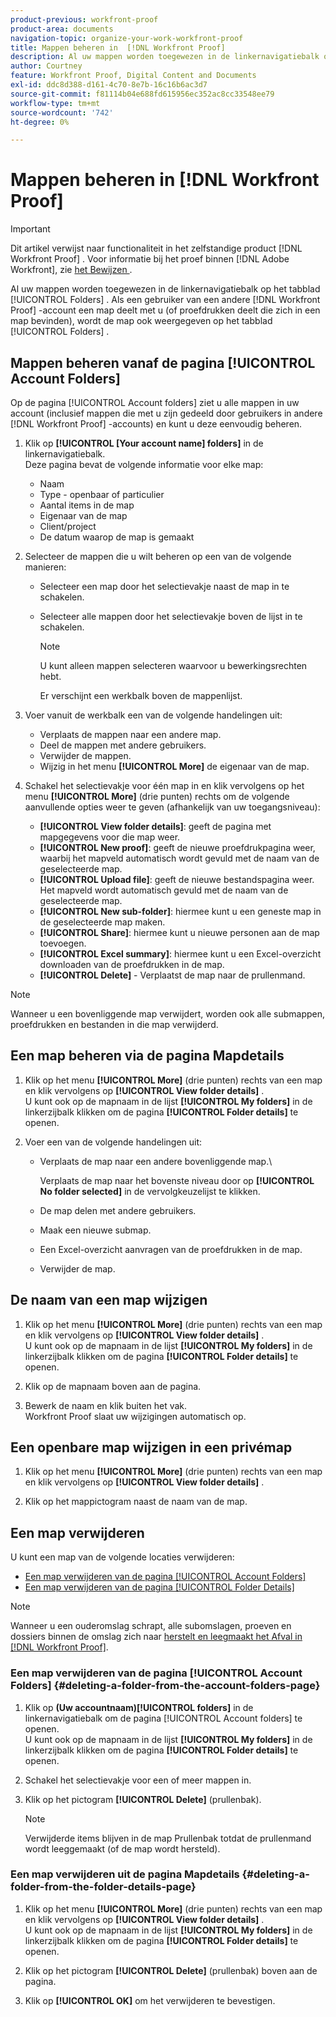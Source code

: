 ```yaml
---
product-previous: workfront-proof
product-area: documents
navigation-topic: organize-your-work-workfront-proof
title: Mappen beheren in  [!DNL Workfront Proof]
description: Al uw mappen worden toegewezen in de linkernavigatiebalk op het tabblad [!UICONTROL Folders] . Als een gebruiker van een verschillende  [!DNL Workfront Proof]  rekening een omslag met u deelt (of bewijzen deelt die in een omslag zijn), is de omslag ook vermeld op het [!UICONTROL Folders] lusje.
author: Courtney
feature: Workfront Proof, Digital Content and Documents
exl-id: ddc8d388-d161-4c70-8e7b-16c16b6ac3d7
source-git-commit: f81114b04e688fd615956ec352ac8cc33548ee79
workflow-type: tm+mt
source-wordcount: '742'
ht-degree: 0%

---
```


# Mappen beheren in [!DNL Workfront Proof]

>[!IMPORTANT]
>
>Dit artikel verwijst naar functionaliteit in het zelfstandige product [!DNL Workfront Proof] . Voor informatie bij het proef binnen [!DNL Adobe Workfront], zie [ het Bewijzen ](../../../review-and-approve-work/proofing/proofing.md).

Al uw mappen worden toegewezen in de linkernavigatiebalk op het tabblad [!UICONTROL Folders] . Als een gebruiker van een andere [!DNL Workfront Proof] -account een map deelt met u (of proefdrukken deelt die zich in een map bevinden), wordt de map ook weergegeven op het tabblad [!UICONTROL Folders] .

## Mappen beheren vanaf de pagina [!UICONTROL Account Folders]

Op de pagina [!UICONTROL Account folders] ziet u alle mappen in uw account (inclusief mappen die met u zijn gedeeld door gebruikers in andere [!DNL Workfront Proof] -accounts) en kunt u deze eenvoudig beheren.

1. Klik op **[!UICONTROL [Your account name] folders]** in de linkernavigatiebalk.\
   Deze pagina bevat de volgende informatie voor elke map:

   * Naam
   * Type - openbaar of particulier
   * Aantal items in de map
   * Eigenaar van de map
   * Client/project
   * De datum waarop de map is gemaakt

1. Selecteer de mappen die u wilt beheren op een van de volgende manieren:

   * Selecteer een map door het selectievakje naast de map in te schakelen.
   * Selecteer alle mappen door het selectievakje boven de lijst in te schakelen.

     >[!NOTE]
     >
     >U kunt alleen mappen selecteren waarvoor u bewerkingsrechten hebt.

     Er verschijnt een werkbalk boven de mappenlijst.

1. Voer vanuit de werkbalk een van de volgende handelingen uit:

   * Verplaats de mappen naar een andere map.
   * Deel de mappen met andere gebruikers.
   * Verwijder de mappen.
   * Wijzig in het menu **[!UICONTROL More]** de eigenaar van de map.

1. Schakel het selectievakje voor één map in en klik vervolgens op het menu **[!UICONTROL More]** (drie punten) rechts om de volgende aanvullende opties weer te geven (afhankelijk van uw toegangsniveau):

   * **[!UICONTROL View folder details]**: geeft de pagina met mapgegevens voor die map weer.
   * **[!UICONTROL New proof]**: geeft de nieuwe proefdrukpagina weer, waarbij het mapveld automatisch wordt gevuld met de naam van de geselecteerde map.
   * **[!UICONTROL Upload file]**: geeft de nieuwe bestandspagina weer. Het mapveld wordt automatisch gevuld met de naam van de geselecteerde map.
   * **[!UICONTROL New sub-folder]**: hiermee kunt u een geneste map in de geselecteerde map maken.
   * **[!UICONTROL Share]**: hiermee kunt u nieuwe personen aan de map toevoegen.
   * **[!UICONTROL Excel summary]**: hiermee kunt u een Excel-overzicht downloaden van de proefdrukken in de map.
   * **[!UICONTROL Delete]** - Verplaatst de map naar de prullenmand.

>[!NOTE]
>
>Wanneer u een bovenliggende map verwijdert, worden ook alle submappen, proefdrukken en bestanden in die map verwijderd.

## Een map beheren via de pagina Mapdetails

1. Klik op het menu **[!UICONTROL More]** (drie punten) rechts van een map en klik vervolgens op **[!UICONTROL View folder details]** .\
   U kunt ook op de mapnaam in de lijst **[!UICONTROL My folders]** in de linkerzijbalk klikken om de pagina **[!UICONTROL Folder details]** te openen.

1. Voer een van de volgende handelingen uit:

   * Verplaats de map naar een andere bovenliggende map.\

     Verplaats de map naar het bovenste niveau door op **[!UICONTROL No folder selected]** in de vervolgkeuzelijst te klikken.

   * De map delen met andere gebruikers.
   * Maak een nieuwe submap.
   * Een Excel-overzicht aanvragen van de proefdrukken in de map.
   * Verwijder de map.

## De naam van een map wijzigen

1. Klik op het menu **[!UICONTROL More]** (drie punten) rechts van een map en klik vervolgens op **[!UICONTROL View folder details]** .\
   U kunt ook op de mapnaam in de lijst **[!UICONTROL My folders]** in de linkerzijbalk klikken om de pagina **[!UICONTROL Folder details]** te openen.

1. Klik op de mapnaam boven aan de pagina.
1. Bewerk de naam en klik buiten het vak.\
   Workfront Proof slaat uw wijzigingen automatisch op.

## Een openbare map wijzigen in een privémap

1. Klik op het menu **[!UICONTROL More]** (drie punten) rechts van een map en klik vervolgens op **[!UICONTROL View folder details]** .

1. Klik op het mappictogram naast de naam van de map.

## Een map verwijderen

U kunt een map van de volgende locaties verwijderen:

* [Een map verwijderen van de pagina [!UICONTROL Account Folders]](#deleting-a-folder-from-the-account-folders-page)
* [Een map verwijderen van de pagina [!UICONTROL Folder Details]](#deleting-a-folder-from-the-folder-details-page)

>[!NOTE]
>
>Wanneer u een ouderomslag schrapt, alle subomslagen, proeven en dossiers binnen de omslag zich naar [ herstelt en leegmaakt het Afval in  [!DNL Workfront Proof]](../../../workfront-proof/wp-work-proofsfiles/manage-your-work/restore-and-empty-trash.md).

### Een map verwijderen van de pagina [!UICONTROL Account Folders] {#deleting-a-folder-from-the-account-folders-page}

1. Klik op **(Uw accountnaam)[!UICONTROL folders]** in de linkernavigatiebalk om de pagina [!UICONTROL Account folders] te openen.\
   U kunt ook op de mapnaam in de lijst **[!UICONTROL My folders]** in de linkerzijbalk klikken om de pagina **[!UICONTROL Folder details]** te openen.

1. Schakel het selectievakje voor een of meer mappen in.
1. Klik op het pictogram **[!UICONTROL Delete]** (prullenbak).

   >[!NOTE]
   >
   >Verwijderde items blijven in de map Prullenbak totdat de prullenmand wordt leeggemaakt (of de map wordt hersteld).

### Een map verwijderen uit de pagina Mapdetails {#deleting-a-folder-from-the-folder-details-page}

1. Klik op het menu **[!UICONTROL More]** (drie punten) rechts van een map en klik vervolgens op **[!UICONTROL View folder details]** .\
   U kunt ook op de mapnaam in de lijst **[!UICONTROL My folders]** in de linkerzijbalk klikken om de pagina **[!UICONTROL Folder details]** te openen.

1. Klik op het pictogram **[!UICONTROL Delete]** (prullenbak) boven aan de pagina.
1. Klik op **[!UICONTROL OK]** om het verwijderen te bevestigen.
